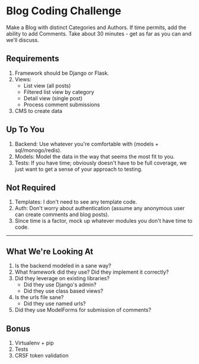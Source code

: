 # Blog Coding Challenge
Make a Blog with distinct Categories and Authors. If time permits, add the ability to add Comments. Take about 30 minutes - get as far as you can and we'll discuss.

## Requirements
1. Framework should be Django or Flask.
2. Views:
    * List view (all posts)
    * Filtered list view by category
    * Detail view (single post)
    * Process comment submissions
3. CMS to create data

## Up To You
1. Backend: Use whatever you're comfortable with (models + sql/monogo/redis).
2. Models: Model the data in the way that seems the most fit to you.
3. Tests: If you have time; obviously doesn't have to be full coverage, we just want to get a sense of your approach to testing.

## Not Required
1. Templates: I don't need to see any template code.
2. Auth: Don't worry about authentication (assume any anonymous user can create comments and blog posts).
3. Since time is a factor, mock up whatever modules you don't have time to code.


----------

## What We're Looking At
1. Is the backend modeled in a sane way?
2. What framework did they use? Did they implement it correctly?
3. Did they leverage on existing libraries?
    * Did they use Django's admin?
    * Did they use class based views?
4. Is the urls file sane?
    * Did they use named urls?
5. Did they use ModelForms for submission of comments?

## Bonus
1. Virtualenv + pip
2. Tests
3. CRSF token validation

